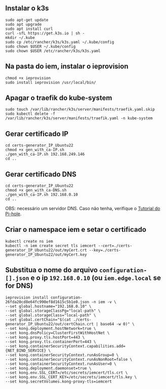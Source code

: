 ## Instalar o k3s

```
sudo apt-get update
sudo apt upgrade
sudo apt install curl
curl -sfL https://get.k3s.io | sh -
mkdir ~/.kube
sudo cp /etc/rancher/k3s/k3s.yaml ~/.kube/config
sudo chown $USER ~/.kube/config
sudo chown $USER /etc/rancher/k3s/k3s.yaml
```

## Na pasta do iem, instalar o ieprovision

```
chmod +x ieprovision
sudo install ieprovision /usr/local/bin/
```


## Apagar o traefik do kube-system

```
sudo touch /var/lib/rancher/k3s/server/manifests/traefik.yaml.skip
sudo kubectl delete -f /var/lib/rancher/k3s/server/manifests/traefik.yaml -n kube-system
```

## Gerar certificado IP

```
cd certs-generator_IP_Ubuntu22
chmod +x gen_with_ca-IP.sh
./gen_with_ca-IP.sh 192.168.249.146
cd ..
```

## Gerar certificado DNS

```
cd certs-generator_IP_Ubuntu22
chmod +x gen_with_ca-DNS.sh
./gen_with_ca-IP.sh 192.168.0.10
cd ..
```

OBS: necessário um servidor DNS. Caso não tenha, verifique o [Tutorial do Pi-hole](dns-server/pihole.md).

## Criar o namespace iem e setar o certificado

```
kubectl create ns iem
kubectl -n iem create secret tls iemcert --cert=./certs-generator_IP_Ubuntu22/out/myCert.crt --key=./certs-generator_IP_Ubuntu22/out/myCert.key
```

## Substitua o nome do arquivo `configuration-[].json` e o ip `192.168.0.10` (ou `iem.edge.local` se for DNS)

```
ieprovision install configuration-26fda20cd8e64fc990ef8d1615c5b1e0.json -n iem -v \
--set global.hostname="192.168.0.10" \
--set global.storageClassPg="local-path" \
--set global.storageClass="local-path" \
--set global.certChain="$(cat ./certs-generator_IP_Ubuntu22/out/certChain.crt | base64 -w 0)" \
--set kong.deployment.hostNetwork=true \
--set kong.dnsPolicy=ClusterFirstWithHostNet \
--set kong.proxy.tls.hostPort=443 \
--set kong.proxy.tls.containerPort=443 \
--set kong.containerSecurityContext.capabilities.add={NET_BIND_SERVICE} \
--set kong.containerSecurityContext.runAsGroup=0 \
--set kong.containerSecurityContext.runAsNonRoot=false \
--set kong.containerSecurityContext.runAsUser=0 \
--set kong.deployment.daemonset=true \
--set kong.env.SSL_CERT=/etc/secrets/iemcert/tls.crt \
--set kong.env.SSL_CERT_KEY=/etc/secrets/iemcert/tls.key \
--set kong.secretVolumes.kong-proxy-tls=iemcert
```
